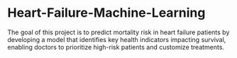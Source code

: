 # Heart-Failure-Machine-Learning
The goal of this project is to predict mortality risk in heart failure patients by developing a model that identifies key health indicators impacting survival, enabling doctors to prioritize high-risk patients and customize treatments. 
